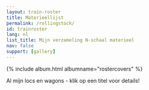 ```yaml
---
layout: train-roster
title: Materieellijst
permalink: /rollingstock/
id: trainroster
lang: nl
list_title: Mijn verzameling N-schaal materieel
nav: false
support: [gallery]
---
```


<!-- simply so (by Jimmy_Xiao) -->

{% include album.html albumname="rostercovers" %}

Al mijn locs en wagons - klik op een titel voor details!
